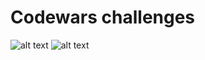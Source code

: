 # Codewars challenges
![alt text](https://www.codewars.com/users/ayubov/badges/large)
![alt text](https://dev.codewars.com/images/logo-220ae435.png)
